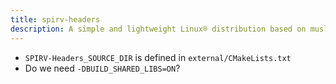 ```yaml
---
title: spirv-headers
description: A simple and lightweight Linux® distribution based on musl libc and toybox
---
```


- `SPIRV-Headers_SOURCE_DIR` is defined in `external/CMakeLists.txt`
- Do we need `-DBUILD_SHARED_LIBS=ON`?
